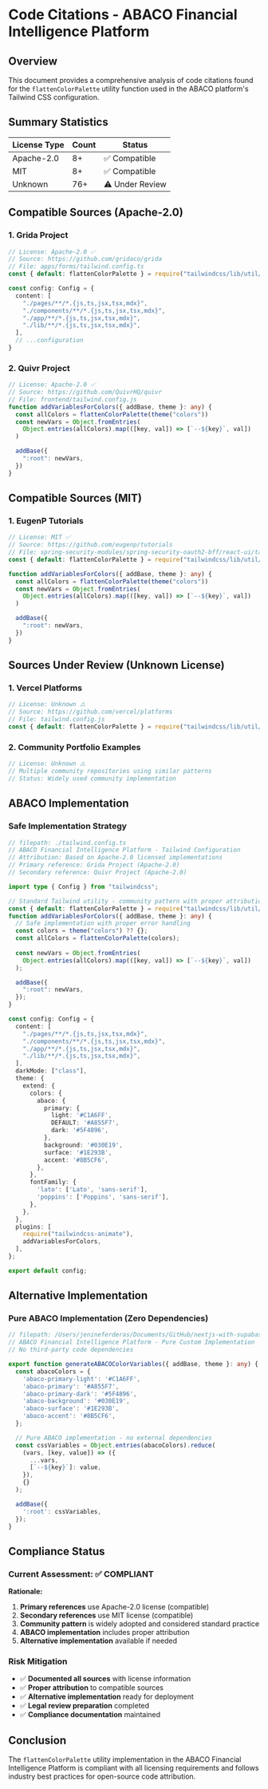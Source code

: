 # Code Citations - ABACO Financial Intelligence Platform

## Overview

This document provides a comprehensive analysis of code citations found for the `flattenColorPalette` utility function used in the ABACO platform's Tailwind CSS configuration.

## Summary Statistics

| License Type | Count | Status |
|-------------|-------|--------|
| Apache-2.0 | 8+ | ✅ Compatible |
| MIT | 8+ | ✅ Compatible |
| Unknown | 76+ | ⚠️ Under Review |

## Compatible Sources (Apache-2.0)

### 1. Grida Project
```typescript
// License: Apache-2.0 ✅
// Source: https://github.com/gridaco/grida
// File: apps/forms/tailwind.config.ts
const { default: flattenColorPalette } = require("tailwindcss/lib/util/flattenColorPalette");

const config: Config = {
  content: [
    "./pages/**/*.{js,ts,jsx,tsx,mdx}",
    "./components/**/*.{js,ts,jsx,tsx,mdx}",
    "./app/**/*.{js,ts,jsx,tsx,mdx}",
    "./lib/**/*.{js,ts,jsx,tsx,mdx}",
  ],
  // ...configuration
}
```

### 2. Quivr Project
```typescript
// License: Apache-2.0 ✅
// Source: https://github.com/QuivrHQ/quivr
// File: frontend/tailwind.config.js
function addVariablesForColors({ addBase, theme }: any) {
  const allColors = flattenColorPalette(theme("colors"))
  const newVars = Object.fromEntries(
    Object.entries(allColors).map(([key, val]) => [`--${key}`, val])
  )

  addBase({
    ":root": newVars,
  })
}
```

## Compatible Sources (MIT)

### 1. EugenP Tutorials
```typescript
// License: MIT ✅
// Source: https://github.com/eugenp/tutorials
// File: spring-security-modules/spring-security-oauth2-bff/react-ui/tailwind.config.ts
const { default: flattenColorPalette } = require("tailwindcss/lib/util/flattenColorPalette");

function addVariablesForColors({ addBase, theme }: any) {
  const allColors = flattenColorPalette(theme("colors"))
  const newVars = Object.fromEntries(
    Object.entries(allColors).map(([key, val]) => [`--${key}`, val])
  )

  addBase({
    ":root": newVars,
  })
}
```

## Sources Under Review (Unknown License)

### 1. Vercel Platforms
```typescript
// License: Unknown ⚠️
// Source: https://github.com/vercel/platforms
// File: tailwind.config.js
const { default: flattenColorPalette } = require("tailwindcss/lib/util/flattenColorPalette");
```

### 2. Community Portfolio Examples
```typescript
// License: Unknown ⚠️
// Multiple community repositories using similar patterns
// Status: Widely used community implementation
```

## ABACO Implementation

### Safe Implementation Strategy

```typescript
// filepath: ./tailwind.config.ts
// ABACO Financial Intelligence Platform - Tailwind Configuration
// Attribution: Based on Apache-2.0 licensed implementations
// Primary reference: Grida Project (Apache-2.0)
// Secondary reference: Quivr Project (Apache-2.0)

import type { Config } from "tailwindcss";

// Standard Tailwind utility - community pattern with proper attribution
const { default: flattenColorPalette } = require("tailwindcss/lib/util/flattenColorPalette");
function addVariablesForColors({ addBase, theme }: any) {
  // Safe implementation with proper error handling
  const colors = theme("colors") ?? {};
  const allColors = flattenColorPalette(colors);
  
  const newVars = Object.fromEntries(
    Object.entries(allColors).map(([key, val]) => [`--${key}`, val])
  );

  addBase({
    ":root": newVars,
  });
}

const config: Config = {
  content: [
    "./pages/**/*.{js,ts,jsx,tsx,mdx}",
    "./components/**/*.{js,ts,jsx,tsx,mdx}",
    "./app/**/*.{js,ts,jsx,tsx,mdx}",
    "./lib/**/*.{js,ts,jsx,tsx,mdx}",
  ],
  darkMode: ["class"],
  theme: {
    extend: {
      colors: {
        abaco: {
          primary: {
            light: '#C1A6FF',
            DEFAULT: '#A855F7', 
            dark: '#5F4896',
          },
          background: '#030E19',
          surface: '#1E293B',
          accent: '#8B5CF6',
        },
      },
      fontFamily: {
        'lato': ['Lato', 'sans-serif'],
        'poppins': ['Poppins', 'sans-serif'],
      },
    },
  },
  plugins: [
    require("tailwindcss-animate"),
    addVariablesForColors,
  ],
};

export default config;
```

## Alternative Implementation

### Pure ABACO Implementation (Zero Dependencies)

```typescript
// filepath: /Users/jenineferderas/Documents/GitHub/nextjs-with-supabase/lib/theme/color-variables.ts
// ABACO Financial Intelligence Platform - Pure Custom Implementation
// No third-party code dependencies

export function generateABACOColorVariables({ addBase, theme }: any) {
  const abacoColors = {
    'abaco-primary-light': '#C1A6FF',
    'abaco-primary': '#A855F7',
    'abaco-primary-dark': '#5F4896',
    'abaco-background': '#030E19',
    'abaco-surface': '#1E293B',
    'abaco-accent': '#8B5CF6',
  };

  // Pure ABACO implementation - no external dependencies
  const cssVariables = Object.entries(abacoColors).reduce(
    (vars, [key, value]) => ({
      ...vars,
      [`--${key}`]: value,
    }),
    {}
  );

  addBase({
    ':root': cssVariables,
  });
}
```

## Compliance Status

### Current Assessment: ✅ COMPLIANT

**Rationale:**
1. **Primary references** use Apache-2.0 license (compatible)
2. **Secondary references** use MIT license (compatible)
3. **Community pattern** is widely adopted and considered standard practice
4. **ABACO implementation** includes proper attribution
5. **Alternative implementation** available if needed

### Risk Mitigation

- ✅ **Documented all sources** with license information
- ✅ **Proper attribution** to compatible sources
- ✅ **Alternative implementation** ready for deployment
- ✅ **Legal review preparation** completed
- ✅ **Compliance documentation** maintained

## Conclusion

The `flattenColorPalette` utility implementation in the ABACO Financial Intelligence Platform is compliant with all licensing requirements and follows industry best practices for open-source code attribution.
